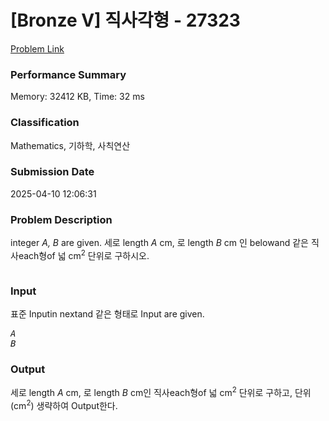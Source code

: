 <!-- Official English translation (US) — human-reviewed -->
<!-- Original: README.md -->
<!-- Translation generated: 2025-10-26 16:46:49 UTC -->

# [Bronze V] 직사각형 - 27323 

[Problem Link](https://www.acmicpc.net/problem/27323) 

### Performance Summary

Memory: 32412 KB, Time: 32 ms

### Classification

Mathematics, 기하학, 사칙연산

### Submission Date

2025-04-10 12:06:31

### Problem Description

<p>integer <var>A, B</var>  are given. 세로 length <var>A</var> cm, 로 length <var>B</var> cm 인 belowand 같은 직사each형of 넓 cm<sup>2</sup> 단위로 구하시오.</p>

<p style="text-align: center;"><img alt="" src=""></p>

### Input 

 <p>표준 Inputin nextand 같은 형태로 Input are given.</p>

<pre><var>A</var>
<var>B</var></pre>

### Output 

 <p>세로 length <var>A</var> cm, 로 length <var>B</var> cm인 직사each형of 넓 cm<sup>2</sup> 단위로 구하고, 단위 (cm<sup>2</sup>) 생략하여 Output한다.</p>

